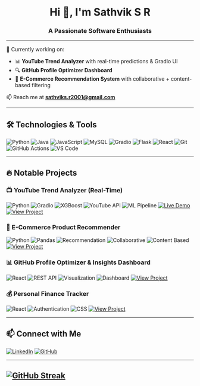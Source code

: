 
<h1 align="center">Hi 👋, I'm Sathvik S R</h1>
<h3 align="center">A Passionate Software Enthusiasts</h3>

---


🔬 Currently working on:
- 📊 **YouTube Trend Analyzer** with real-time predictions & Gradio UI
- 🔍 **GitHub Profile Optimizer Dashboard**
- 🛒 **E-Commerce Recommendation System** with collaborative + content-based filtering

📫 Reach me at **sathviks.r2001@gmail.com**

---

## 🛠️ Technologies & Tools

![Python](https://img.shields.io/badge/-Python-3776AB?style=flat&logo=python&logoColor=white)
![Java](https://img.shields.io/badge/-Java-007396?style=flat&logo=java&logoColor=white)
![JavaScript](https://img.shields.io/badge/-JavaScript-F7DF1E?style=flat&logo=javascript&logoColor=black)
![MySQL](https://img.shields.io/badge/-MySQL-4479A1?style=flat&logo=mysql&logoColor=white)
![Gradio](https://img.shields.io/badge/-Gradio-5B21B6?style=flat&logo=gradio&logoColor=white)
![Flask](https://img.shields.io/badge/-Flask-000000?style=flat&logo=flask&logoColor=white)
![React](https://img.shields.io/badge/-React-61DAFB?style=flat&logo=react&logoColor=black)
![Git](https://img.shields.io/badge/-Git-F05032?style=flat&logo=git&logoColor=white)
![GitHub Actions](https://img.shields.io/badge/-GitHub_Actions-2088FF?style=flat&logo=github-actions&logoColor=white)
![VS Code](https://img.shields.io/badge/-VS_Code-007ACC?style=flat&logo=visual-studio-code&logoColor=white)

---

## 🔥 Notable Projects

### 📺 YouTube Trend Analyzer (Real-Time)

![Python](https://img.shields.io/badge/Python-3.10-blue?logo=python)
![Gradio](https://img.shields.io/badge/UI-Gradio-green?logo=gradio)
![XGBoost](https://img.shields.io/badge/Model-XGBoost-orange?logo=apache-spark)
![YouTube API](https://img.shields.io/badge/API-YouTube%20Data%20v3-red?logo=youtube)
![ML Pipeline](https://img.shields.io/badge/Pipeline-Real%20Time-blue?logo=fastapi)
[![Live Demo](https://img.shields.io/badge/Demo-Gradio-informational?logo=gradio)](#)
[![View Project](https://img.shields.io/badge/GitHub-View%20Project-black?logo=github)](https://github.com/sathviksr2001/YouTube-Trend-Analyzer-with-Sentiment-and-Privacy-Risk-Detection)

### 🛒 E-Commerce Product Recommender

![Python](https://img.shields.io/badge/Python-3.9-blue?logo=python)
![Pandas](https://img.shields.io/badge/Library-Pandas-orange?logo=pandas)
![Recommendation](https://img.shields.io/badge/Approach-Hybrid-green?logo=scikitlearn)
![Collaborative](https://img.shields.io/badge/Filtering-Collaborative-yellow)
![Content Based](https://img.shields.io/badge/Filtering-Content%20Based-purple)
[![View Project](https://img.shields.io/badge/GitHub-View%20Project-black?logo=github)](https://github.com/sathviksr2001/E-commerce-product-recommendation)

### 📊 GitHub Profile Optimizer & Insights Dashboard

![React](https://img.shields.io/badge/Frontend-React-blue?logo=react)
![REST API](https://img.shields.io/badge/API-GitHub%20REST%20API-green?logo=github)
![Visualization](https://img.shields.io/badge/Charts-Recharts-orange?logo=recharts)
![Dashboard](https://img.shields.io/badge/Tool-GitHub%20Insights-purple)
[![View Project](https://img.shields.io/badge/GitHub-View%20Project-black?logo=github)](https://github.com/sathviksr2001/GitHub-Profile-Optimizer-Insights-Dashboard)

### 💰 Personal Finance Tracker

![React](https://img.shields.io/badge/Frontend-React-blue?logo=react)
![Authentication](https://img.shields.io/badge/Backend-Firebase-yellow?logo=firebase)
![CSS](https://img.shields.io/badge/Styling-TailwindCSS-blue?logo=tailwindcss)
[![View Project](https://img.shields.io/badge/GitHub-View%20Project-black?logo=github)](https://github.com/sathviksr2001/Personal-Finance-Tracker-React-Firebase-Chart.js-)


---

## 📫 Connect with Me

[![LinkedIn](https://img.shields.io/badge/-Sathvik%20S%20R-blue?style=flat-square&logo=Linkedin&logoColor=white&link=https://www.linkedin.com/in/sathviksr)](https://www.linkedin.com/in/sathviksr)
[![GitHub](https://img.shields.io/badge/-sathviksr2001-black?style=flat-square&logo=github)](https://github.com/sathviksr2001)

---
[![GitHub Streak](https://streak-stats.demolab.com?user=sathviksr2001&theme=dark&hide_border=true)](https://git.io/streak-stats)
---
